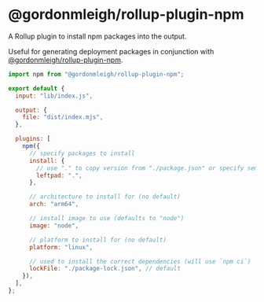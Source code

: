 # @gordonmleigh/rollup-plugin-npm

A Rollup plugin to install npm packages into the output.

Useful for generating deployment packages in conjunction with [@gordonmleigh/rollup-plugin-npm](https://github.com/gordonmleigh/rollup-plugin-zip).

```javascript
import npm from "@gordonmleigh/rollup-plugin-npm";

export default {
  input: "lib/index.js",

  output: {
    file: "dist/index.mjs",
  },

  plugins: [
    npm({
      // specify packages to install
      install: {
        // use "." to copy version from "./package.json" or specify semver
        leftpad: ".",
      },

      // architecture to install for (no default)
      arch: "arm64",

      // install image to use (defaults to "node")
      image: "node",

      // platform to install for (no default)
      platform: "linux",

      // used to install the correct dependencies (will use `npm ci`)
      lockFile: "./package-lock.json", // default
    }),
  ],
};
```

